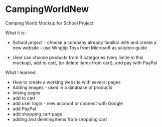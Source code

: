 # CampingWorldNew
Camping World Mockup for School Project

What it is:

- School project - choose a company already familiar with and create a new website - use Wingtip Toys from Microsoft 
  as solution guide

- User can choose products from 3 categories (very limite in this mockup), add to cart, (or delete items from cart), 
  and pay with PayPal
  
What I learned:

- How to create a working website with several pages
- Adding images - used in a database of products
- linking pages
- add to cart
- add user login - new account or connect with Google
- add PayPal
- add shopping cart page
- adding and deleting items from shopping cart


